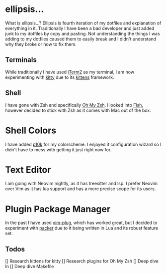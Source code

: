 # ellipsis...

What is ellipsis...? Ellipsis is fourth iteration of my dotfiles and explanation of everything in it. Traditionally I have been a bad developer and just added junk to my dotfiles by copy and pasting. Not understanding the things I was adding to my dotfiles caused them to easily break and I didn't understand why they broke or how to fix them.

## Terminals

While traditionally I have used [iTerm2](https://iterm2.com/) as my terminal, I am now experimenting with [kitty](https://sw.kovidgoyal.net/kitty/#) due to its [kittens](https://sw.kovidgoyal.net/kitty/#kittens) framework.

## Shell

I have gone with Zsh and specifically [Oh My Zsh](https://ohmyz.sh/). I looked into [Fish](https://fishshell.com/), however decided to stick with Zsh as it comes with Mac out of the box.

# Shell Colors

I have added [p10k](https://github.com/romkatv/powerlevel10k) for my colorscheme. I enjoyed it configuration wizard so I didn't have to mess with getting it just right now for.

# Text Editor

I am going with Neovim nightly, as it has treesitter and lsp. I prefer Neovim over Vim as it has lua support and has a more precise scope for its users.

# Plugin Package Manager

In the past I have used [vim-plug](https://github.com/junegunn/vim-plug), which has worked great, but I decided to experiment with [packer](https://github.com/wbthomason/packer.nvim) due to it being written in Lua and its robust feature set.

## Todos

[] Research kittens for kitty
[] Research plugins for Oh My Zsh
[] Deep dive ln
[] Deep dive Makefile
